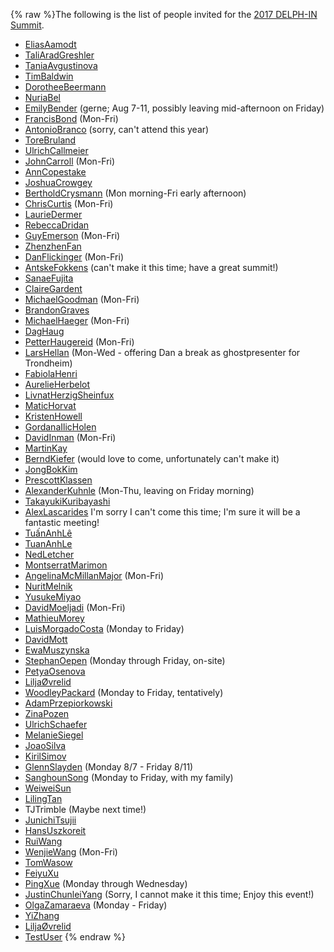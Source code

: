 {% raw %}The following is the list of people invited for the [2017 DELPH-IN
Summit](http://moin.delph-in.net/OsloTop).

- [EliasAamodt](/EliasAamodt)
- [TaliAradGreshler](https://blog.inductorsoftware.com/docsproto/tools/TaliAradGreshler)
- [TaniaAvgustinova](https://blog.inductorsoftware.com/docsproto/tools/TaniaAvgustinova)
- [TimBaldwin](https://blog.inductorsoftware.com/docsproto/tools/TimBaldwin)
- [DorotheeBeermann](/DorotheeBeermann)
- [NuriaBel](/NuriaBel)
- [EmilyBender](https://blog.inductorsoftware.com/docsproto/tools/EmilyBender) (gerne; Aug 7-11, possibly leaving
mid-afternoon on Friday)
- [FrancisBond](https://blog.inductorsoftware.com/docsproto/tools/FrancisBond) (Mon-Fri)
- [AntonioBranco](https://blog.inductorsoftware.com/docsproto/tools/AntonioBranco) (sorry, can't attend this year)
- [ToreBruland](/ToreBruland)
- [UlrichCallmeier](/UlrichCallmeier)
- [JohnCarroll](https://blog.inductorsoftware.com/docsproto/tools/JohnCarroll) (Mon-Fri)
- [AnnCopestake](https://blog.inductorsoftware.com/docsproto/tools/AnnCopestake)
- [JoshuaCrowgey](https://blog.inductorsoftware.com/docsproto/tools/JoshuaCrowgey)
- [BertholdCrysmann](https://blog.inductorsoftware.com/docsproto/tools/BertholdCrysmann) (Mon morning-Fri early
afternoon)
- [ChrisCurtis](https://blog.inductorsoftware.com/docsproto/tools/ChrisCurtis) (Mon-Fri)
- [LaurieDermer](/LaurieDermer)
- [RebeccaDridan](https://blog.inductorsoftware.com/docsproto/tools/RebeccaDridan)
- [GuyEmerson](https://blog.inductorsoftware.com/docsproto/tools/GuyEmerson) (Mon-Fri)
- [ZhenzhenFan](/ZhenzhenFan)
- [DanFlickinger](https://blog.inductorsoftware.com/docsproto/tools/DanFlickinger) (Mon-Fri)
- [AntskeFokkens](https://blog.inductorsoftware.com/docsproto/tools/AntskeFokkens) (can't make it this time; have a
great summit!)
- [SanaeFujita](/SanaeFujita)
- [ClaireGardent](/ClaireGardent)
- [MichaelGoodman](https://blog.inductorsoftware.com/docsproto/tools/MichaelGoodman) (Mon-Fri)
- [BrandonGraves](/BrandonGraves)
- [MichaelHaeger](/MichaelHaeger) (Mon-Fri)
- [DagHaug](/DagHaug)
- [PetterHaugereid](https://blog.inductorsoftware.com/docsproto/tools/PetterHaugereid) (Mon-Fri)
- [LarsHellan](/LarsHellan) (Mon-Wed - offering Dan a break as
ghostpresenter for Trondheim)
- [FabiolaHenri](/FabiolaHenri)
- [AurelieHerbelot](/AurelieHerbelot)
- [LivnatHerzigSheinfux](https://blog.inductorsoftware.com/docsproto/tools/LivnatHerzigSheinfux)
- [MaticHorvat](/MaticHorvat)
- [KristenHowell](/KristenHowell)
- [GordanaIlicHolen](/GordanaIlicHolen)
- [DavidInman](/DavidInman) (Mon-Fri)
- [MartinKay](/MartinKay)
- [BerndKiefer](https://blog.inductorsoftware.com/docsproto/tools/BerndKiefer) (would love to come, unfortunately can't
make it)
- [JongBokKim](https://blog.inductorsoftware.com/docsproto/tools/JongBokKim)
- [PrescottKlassen](/PrescottKlassen)
- [AlexanderKuhnle](/AlexanderKuhnle) (Mon-Thu, leaving on Friday
morning)
- [TakayukiKuribayashi](/TakayukiKuribayashi)
- [AlexLascarides](https://blog.inductorsoftware.com/docsproto/tools/AlexLascarides) I'm sorry I can't come this time;
I'm sure it will be a fantastic meeting!
- [TuấnAnhLê](/Tu%E1%BA%A5nAnhL%C3%AA)
- [TuanAnhLe](https://blog.inductorsoftware.com/docsproto/tools/TuanAnhLe)
- [NedLetcher](https://blog.inductorsoftware.com/docsproto/tools/NedLetcher)
- [MontserratMarimon](/MontserratMarimon)
- [AngelinaMcMillanMajor](/AngelinaMcMillanMajor) (Mon-Fri)
- [NuritMelnik](https://blog.inductorsoftware.com/docsproto/tools/NuritMelnik)
- [YusukeMiyao](/YusukeMiyao)
- [DavidMoeljadi](https://blog.inductorsoftware.com/docsproto/tools/DavidMoeljadi) (Mon-Fri)
- [MathieuMorey](/MathieuMorey)
- [LuisMorgadoCosta](https://blog.inductorsoftware.com/docsproto/tools/LuisMorgadoCosta) (Monday to Friday)
- [DavidMott](https://blog.inductorsoftware.com/docsproto/tools/DavidMott)
- [EwaMuszynska](/EwaMuszynska)
- [StephanOepen](https://blog.inductorsoftware.com/docsproto/tools/StephanOepen) (Monday through Friday, on-site)
- [PetyaOsenova](https://blog.inductorsoftware.com/docsproto/tools/PetyaOsenova)
- [LiljaØvrelid](/Lilja%C3%98vrelid)
- [WoodleyPackard](/WoodleyPackard) (Monday to Friday, tentatively)
- [AdamPrzepiorkowski](/AdamPrzepiorkowski)
- [ZinaPozen](ZinaPozen)
- [UlrichSchaefer](https://blog.inductorsoftware.com/docsproto/tools/UlrichSchaefer)
- [MelanieSiegel](/MelanieSiegel)
- [JoaoSilva](https://blog.inductorsoftware.com/docsproto/tools/JoaoSilva)
- [KirilSimov](/KirilSimov)
- [GlennSlayden](https://blog.inductorsoftware.com/docsproto/tools/GlennSlayden) (Monday 8/7 - Friday 8/11)
- [SanghounSong](https://blog.inductorsoftware.com/docsproto/tools/SanghounSong) (Monday to Friday, with my family)
- [WeiweiSun](WeiweiSun)
- [LilingTan](https://blog.inductorsoftware.com/docsproto/tools/LilingTan)
- TJTrimble (Maybe next time!)
- [JunichiTsujii](/JunichiTsujii)
- [HansUszkoreit](https://blog.inductorsoftware.com/docsproto/tools/HansUszkoreit)
- [RuiWang](/RuiWang)
- [WenjieWang](WenjieWang) (Mon-Fri)
- [TomWasow](/TomWasow)
- [FeiyuXu](FeiyuXu)
- [PingXue](/PingXue) (Monday through Wednesday)
- [JustinChunleiYang](https://blog.inductorsoftware.com/docsproto/tools/JustinChunleiYang) (Sorry, I cannot make it this
time; Enjoy this event!)
- [OlgaZamaraeva](https://blog.inductorsoftware.com/docsproto/tools/OlgaZamaraeva) (Monday - Friday)
- [YiZhang](https://blog.inductorsoftware.com/docsproto/tools/YiZhang)
- [LiljaØvrelid](/Lilja%C3%98vrelid)
- [TestUser](/TestUser)
{% endraw %}